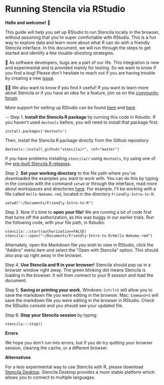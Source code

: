 Running Stencila via RStudio
====

**Hello and welcome!** :tada:

This guide will help you set up RStudio to run Stencila locally in the browser, without assuming that you're super comfortable with RStudio. This is a fun way to explore data and learn more about what R can do with a friendly Stencila interface. In this document, we will run through the steps to get started and identify a few trouble-shooting strategies.

:bug: As software developers, bugs are a part of our life. This integration is new and experimental and is provided mainly for testing. So we want to know if you find a bug! Please don't hesitate to reach out if you are having trouble by creating a new [issue](https://github.com/stencila/r/issues). 

👋🏽 We also want to know if you find it useful! If you want to learn more about Stencila or if you have an idea for a feature, join us on the [community forum](https://community.stenci.la/).

More support for setting up RStudio can be found [here](https://jennybc.github.io/2014-05-12-ubc/r-setup.html) and [here](https://support.rstudio.com/hc/en-us/categories/200035113-Documentation)

--
Step 1. **Install the Stencila R package** by running this code in Rstudio. If you haven't used `devtools` before, you will need to install that package first:

```
install.packages('devtools')
```

Then, install the Stencila R package directly from the Github repository:

```
devtools::install_github("stencila/r", ref="master")
```

If you have problems installing `stencila/r` using `devtools`, try using one of the [pre-built Stencila R releases](https://github.com/stencila/r/releases).


Step 2. **Set your working directory** to the file path where you've downloaded the examples you want to work with. You can do this by typing in the console with the command ```setwd``` or through the interface, read more about workspaces and directories [here](https://support.rstudio.com/hc/en-us/articles/200711843-Working-Directories-and-Workspaces). For example, I'll be working with a file called `Hello-Nokome.rmd`, located in the directory `Friendly-Intro-to-R`:
```
setwd("~/Documents/Friendly-Intro-to-R")
```
Step 3. Now it's time to **open your file!** We are running a bit of code first that turns off the authorization, as this was buggy in our earlier trials. Run the following code, with your file path, in Rstudio:
```
stencila:::start(authorization=FALSE)
stencila:::open("~/Documents/Friendly-Intro-to-R/Hello-Nokome.rmd")
```
Alternately, open the Markdown file you wish to view in RStudio, click the "Addins" menu item and select the "Open with Stencila" option. This should also pop up right away in the browser.

Step 4. **Use Stencila and R in your browser!** Stencila should pop up in a browser window right away. The green blinking dot means Stencila is loading in the browser. It will then connect to your R session and load the document.

Step 5. **Saving or printing your work.**
Windows: `Cntrl+S` will allow you to save the markdown file you were editing in the browser.
Mac: `Command+S` will save the markdown file you were editing in the browser in RStudio. Check the RStudio console and you should see your updated file.


Step 6. **Stop your Stencila session** by typing:
```
stencila:::stop()
```

**Errors**

We hope you don't run into errors, but if you do try quitting your browser session, clearing the cache, or a different browser.

**Alternatives**

For a less experimental way to use Stencila with R, please download [Stencila Desktop](https://github.com/stencila/desktop). Stencila Desktop provides a more stable platform which allows you to connect to multiple languages.
